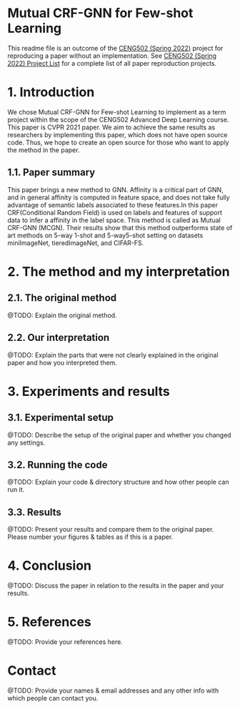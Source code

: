 # Mutual CRF-GNN for Few-shot Learning

This readme file is an outcome of the [CENG502 (Spring 2022)](https://ceng.metu.edu.tr/~skalkan/ADL/) project for reproducing a paper without an implementation. See [CENG502 (Spring 2022) Project List]([https://github.com/sinankalkan/CENG502-Spring2021](https://github.com/CENG502-Projects/CENG502-Spring2022)) for a complete list of all paper reproduction projects.

# 1. Introduction

We chose Mutual CRF-GNN for Few-shot Learning  to implement as a term project within the scope of the CENG502 Advanced Deep Learning course. This paper is CVPR 2021 paper. We aim to achieve the same results as researchers by implementing this paper, which does not have open source code. Thus, we hope to create an open source for those who want to apply the method in the paper.

## 1.1. Paper summary

This paper brings a new method to GNN. Affinity is a critical part of GNN, and in general affinity is computed in feature space, and 
does not take fully advantage of semantic labels associated to these features.In this paper CRF(Conditional Random Field) is used on labels and features of support data to infer a affinity in the label space. This method is called as Mutual CRF-GNN (MCGN). Their results show that this method outperforms state of art methods on 5-way 1-shot and 5-way5-shot setting on datasets miniImageNet, tieredImageNet, and
CIFAR-FS.

# 2. The method and my interpretation

## 2.1. The original method


@TODO: Explain the original method.

## 2.2. Our interpretation 

@TODO: Explain the parts that were not clearly explained in the original paper and how you interpreted them.

# 3. Experiments and results

## 3.1. Experimental setup

@TODO: Describe the setup of the original paper and whether you changed any settings.

## 3.2. Running the code

@TODO: Explain your code & directory structure and how other people can run it.

## 3.3. Results

@TODO: Present your results and compare them to the original paper. Please number your figures & tables as if this is a paper.

# 4. Conclusion

@TODO: Discuss the paper in relation to the results in the paper and your results.

# 5. References

@TODO: Provide your references here.

# Contact

@TODO: Provide your names & email addresses and any other info with which people can contact you.
